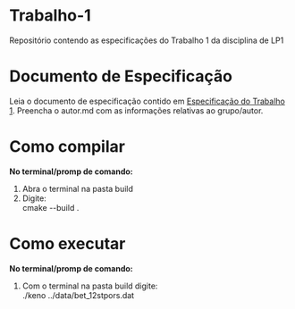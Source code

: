 # Trabalho-1
Repositório contendo as especificações do Trabalho 1 da disciplina de LP1

# Documento de Especificação

Leia o documento de especificação contido em [Especificação do Trabalho 1](https://docs.google.com/document/d/1nwQxiP9YQzU3O-H4YQMqWRtylqO1AOke8y1rQF7cPEc/edit?usp=sharing). Preencha o autor.md com as informações relativas ao grupo/autor.

# Como compilar

<b>No terminal/promp de comando:</b>
<ol>
    <li>Abra o terminal na pasta build </li>
    <li>Digite: </br> cmake --build . </li>
</ol>

# Como executar

<b>No terminal/promp de comando:</b> 
<ol>
    <li>Com o terminal na pasta build digite:</br> ./keno ../data/bet_12stpors.dat</li>
</ol>